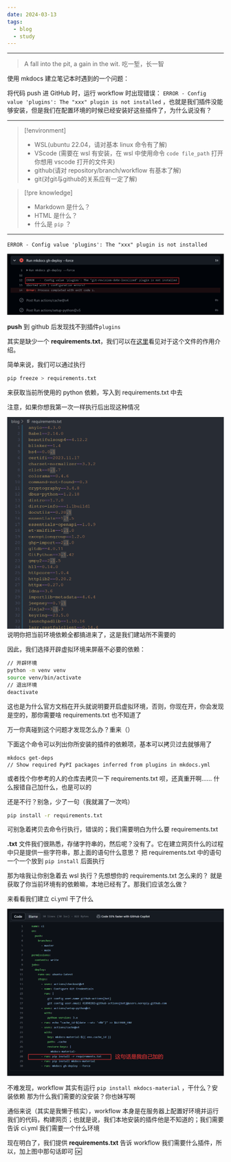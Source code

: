 ```yaml
---
date: 2024-03-13
tags:
  - blog
  - study
---
```

***


> A fall into the pit, a gain in the wit.
> 吃一堑，长一智

使用 mkdocs 建立笔记本时遇到的一个问题：

将代码 push 进 GitHub 时，运行 workflow 时出现错误： `ERROR - Config value 'plugins': The "xxx" plugin is not installed` ，也就是我们插件没能够安装，但是我们在配置环境的时候已经安装好这些插件了，为什么说没有？

---

> [!environment] 
> 
> - WSL(ubuntu 22.04，请对基本 linux 命令有了解)
> - VScode (需要在 wsl 有安装，在 wsl 中使用命令 `code file_path` 打开你想用 vscode 打开的文件夹)
> - github(请对 repository/branch/workflow 有基本了解)
> - git(对git与github的关系应有一定了解)

> [!pre knowledge]
>
> - Markdown 是什么？
> - HTML 是什么？
> - 什么是 `pip` ？

<!-- more -->

---

`ERROR - Config value 'plugins': The "xxx" plugin is not installed`

![](attachments/mkdocs.png)

**push** 到 github 后发现找不到插件`plugins`

其实是缺少一个 **requirements.txt**，我们可以在[这里](https://www.freecodecamp.org/news/python-requirementstxt-explained/)看见对于这个文件的作用介绍。

简单来说，我们可以通过执行
```bash
pip freeze > requirements.txt
```
来获取当前所使用的 python 依赖，写入到 requirements.txt 中去

注意，如果你想我第一次一样执行后出现这种情况

![|175](attachments/mkdocs-1.png)
说明你把当前环境依赖全都搞进来了，这是我们建站所不需要的

因此，我们选择开辟虚拟环境来屏蔽不必要的依赖：
```bash
// 开辟环境
python -m venv venv
source venv/bin/activate
// 退出环境
deactivate
```
这也是为什么官方文档在开头就说明要开启虚拟环境，否则，你现在开，你会发现是空的，那你需要啥 requirements.txt 也不知道了

万一你真碰到这个问题才发现怎么办？重来（）

下面这个命令可以列出你所安装的插件的依赖项，基本可以拷贝过去就够用了

```shell
mkdocs get-deps
// Show required PyPI packages inferred from plugins in mkdocs.yml
```

或者找个你参考的人的仓库去拷贝一下 requirements.txt 呗，还真重开啊……
什么报错自己加什么，也是可以的

还是不行？别急，少了一句（我就漏了一次呜）

```bash
pip install -r requirements.txt
```

可别急着拷贝去命令行执行，错误的；我们需要明白为什么要 requirements.txt

**.txt** 文件我们很熟悉，存储字符串的，然后呢？没有了。它在建立网页什么的过程中只是提供一些字符串，那上面的语句什么意思？
把 requirements.txt 中的语句一个一个放到 `pip install` 后面执行

那为啥我让你别急着去 wsl 执行？先想想你的 requirements.txt 怎么来的？
就是获取了你当前环境有的依赖嘛，本地已经有了。那我们应该怎么做？

来看看我们建立 ci.yml 干了什么

![|400](attachments/mkdocs-2.png)

不难发现，workflow 其实有运行 `pip install mkdocs-material` ，干什么？安装依赖
那为什么我们需要的没安装？你也妹写啊

通俗来说（其实是我懒于核实），workflow 本身是在服务器上配置好环境并运行我们的代码，构建网页；也就是说，我们本地安装的插件他是不知道的；我们需要告诉 ci.yml 我们需要一个什么环境

现在明白了，我们提供 **requirements.txt** 告诉 workflow 我们需要什么插件，所以，加上图中那句话即可 🆗
